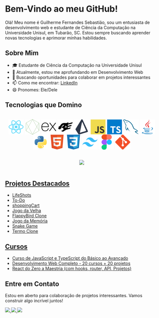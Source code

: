 # Bem-Vindo ao meu GitHub!

Olá! Meu nome é Guilherme Fernandes Sebastião, sou um entusiasta de desenvolvimento web e estudante de Ciência da Computação na Universidade Unisul, em Tubarão, SC. Estou sempre buscando aprender novas tecnologias e aprimorar minhas habilidades.

## Sobre Mim

- 🎓 Estudante de Ciência da Computação na Universidade Unisul
- 🌱 Atualmente, estou me aprofundando em Desenvolvimento Web
- 💼 Buscando oportunidades para colaborar em projetos interessantes
- 📫 Como me encontrar: [LinkedIn](https://www.linkedin.com/in/guilherme-sebastiao/)
- 😄 Pronomes: Ele/Dele

## Tecnologias que Domino

<br>
<div align="center">
    <img align="center" alt="react" height="50" width="50" src="https://github.com/devicons/devicon/blob/master/icons/react/react-original.svg">
    <img align="center" alt="nodejs" height="50" width="50" src="https://github.com/devicons/devicon/blob/master/icons/nodejs/nodejs-line.svg">
    <img align="center" alt="express" height="50" width="50" src="https://github.com/devicons/devicon/blob/master/icons/express/express-original.svg">
    <img align="center" alt="fastify" height="50" width="50" src="https://github.com/devicons/devicon/blob/master/icons/fastify/fastify-plain.svg">
    <img align="center" alt="prisma" height="50" width="50" src="https://github.com/devicons/devicon/blob/master/icons/prisma/prisma-original.svg">
    <img align="center" alt="javascript" height="50" width="50" src="https://github.com/devicons/devicon/blob/master/icons/javascript/javascript-original.svg">
    <img align="center" alt="typescript" height="50" width="50" src="https://github.com/devicons/devicon/blob/master/icons/typescript/typescript-original.svg">
    <img align="center" alt="mysql" height="50" width="50" src="https://github.com/devicons/devicon/blob/master/icons/mysql/mysql-original.svg">
    <img align="center" alt="java" height="50" width="50" src="https://github.com/devicons/devicon/blob/master/icons/java/java-original.svg">
    <img align="center" alt="python" height="50" width="50" src="https://github.com/devicons/devicon/blob/master/icons/python/python-original.svg">
    <img align="center" alt="html" height="50" width="50" src="https://github.com/devicons/devicon/blob/master/icons/html5/html5-original.svg">
    <img align="center" alt="css" height="50" width="50" src="https://github.com/devicons/devicon/blob/master/icons/css3/css3-original.svg">
    <img align="center" alt="tailwind" height="50" width="50" src="https://github.com/devicons/devicon/blob/master/icons/tailwindcss/tailwindcss-original.svg">
    <img align="center" alt="figma" height="50" width="50" src="https://github.com/devicons/devicon/blob/master/icons/figma/figma-original.svg">
    <img align="center" alt="git" height="50" width="50" src="https://github.com/devicons/devicon/blob/master/icons/git/git-original.svg">
</div>
<br>
<br>
<div align="center">
  <a href="https://github.com/guisebastiao">
  <img height="150em" src="https://github-readme-stats.vercel.app/api/top-langs/?username=guisebastiao&layout=compact&langs_count=7&theme=radical"/>
</div>
<br>

## Projetos Destacados

- LifeShots
- To-Do
- shoppingCart
- Jogo da Velha
- FlappyBird Clone
- Jogo da Memória
- Snake Game
- Termo Clone

## Cursos

- [Curso de JavaScript e TypeScript do Básico ao Avançado](https://www.udemy.com)
- [Desenvolvimento Web Completo - 20 cursos + 20 projetos](https://www.udemy.com)
- [React do Zero a Maestria (com hooks, router, API, Projetos)](https://www.udemy.com)

## Entre em Contato

Estou em aberto para colaboração de projetos interessantes. Vamos construir algo incrível juntos!

<div>
    <a href="https://www.linkedin.com/in/guilherme-sebastiao/" target="_blank">
        <img src="https://img.shields.io/badge/LinkedIn-blue?style=for-the-badge&logoColor=white">
    </a>
    <a href="mailto:guilhermesebastiaou.u@gmail.com" target="_blank">
        <img src="https://img.shields.io/badge/Gmail-red?style=for-the-badge&logoColor=white">
    </a>
    <a href="https://guilhermesebastiaoportfolio.vercel.app/" target="_blank">
        <img src="https://img.shields.io/badge/Portifólio-green?style=for-the-badge&logoColor=white" />
    </a>
</div>
